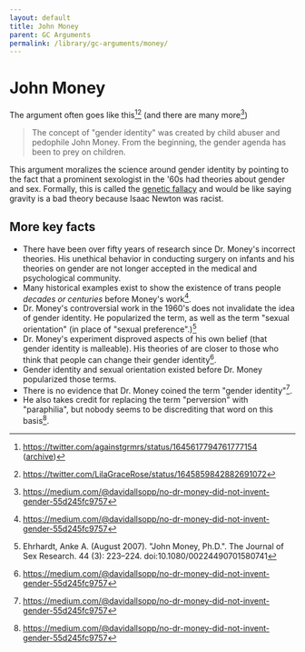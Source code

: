 ```yaml
---
layout: default
title: John Money
parent: GC Arguments
permalink: /library/gc-arguments/money/
---
```


# John Money

The argument often goes like this[^1][^2] (and there are many more[^4])

> The concept of "gender identity" was created by child abuser and pedophile John Money.
> From the beginning, the gender agenda has been to prey on children.

This argument moralizes the science around gender identity by pointing to the fact that a
prominent sexologist in the '60s had theories about gender and sex. Formally, this is called
the [genetic fallacy](https://en.wikipedia.org/wiki/Genetic_fallacy) and would be like saying
gravity is a bad theory because Isaac Newton was racist.

## More key facts
* There have been over fifty years of research since Dr. Money's incorrect theories. His unethical behavior
  in conducting surgery on infants and his theories on gender are not longer accepted in the medical and
  psychological community.
* Many historical examples exist to show the existence of trans people _decades or centuries_ before Money's work[^4].
* Dr. Money's controversial work in the 1960's does not invalidate the idea of gender identity.
  He popularized the term, as well as the term "sexual orientation" (in place of "sexual preference".)[^3]
* Dr. Money's experiment disproved aspects of his own belief (that gender identity is malleable). His theories of
  are closer to those who think that people can change their gender identity[^4].
* Gender identity and sexual orientation existed before Dr. Money popularized those terms.
* There is no evidence that Dr. Money coined the term "gender identity"[^4].
* He also takes credit for replacing the term "perversion" with "paraphilia", but nobody seems to be discrediting
  that word on this basis[^4].

[^1]: <https://twitter.com/againstgrmrs/status/1645617794761777154> ([archive](https://archive.ph/yPwpi))
[^2]: <https://twitter.com/LilaGraceRose/status/1645859842882691072>
[^3]: Ehrhardt, Anke A. (August 2007). "John Money, Ph.D.". The Journal of Sex Research. 44 (3): 223–224. doi:10.1080/00224490701580741
[^4]: <https://medium.com/@davidallsopp/no-dr-money-did-not-invent-gender-55d245fc9757>
